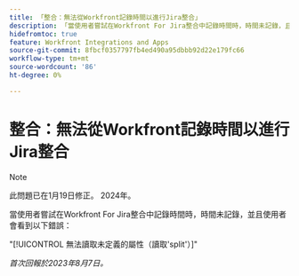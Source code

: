 ```yaml
---
title: 「整合：無法從Workfront記錄時間以進行Jira整合」
description: 「當使用者嘗試在Workfront For Jira整合中記錄時間時，時間未記錄，且使用者會看到錯誤。」
hidefromtoc: true
feature: Workfront Integrations and Apps
source-git-commit: 8fbcf0357797fb4ed490a95dbbb92d22e179fc66
workflow-type: tm+mt
source-wordcount: '86'
ht-degree: 0%

---
```



# 整合：無法從Workfront記錄時間以進行Jira整合

>[!NOTE]
>
>此問題已在1月19日修正。 2024年。

當使用者嘗試在Workfront For Jira整合中記錄時間時，時間未記錄，並且使用者會看到以下錯誤：

&quot;[!UICONTROL 無法讀取未定義的屬性（讀取&#39;split&#39;）]&quot;

_首次回報於2023年8月7日。_
